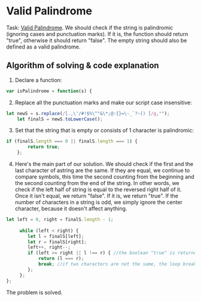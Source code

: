 # Valid Palindrome

Task: [Valid Palindrome](https://leetcode.com/problems/valid-palindrome/).
We should check if the string is palindromic (ignoring cases and punctuation marks). 
If it is, the function should return "true", otherwise it should return "false".
The empty string should also be defined as a valid palindrome.

## Algorithm of solving & code explanation
1. Declare a function: 
```javascript
var isPalindrome = function(s) {
```

2. Replace all the punctuation marks and make our script case insensitive:
```javascript
let newS = s.replace(/[.,\'/#!$%\^"&\*;@:{}=\-_`?~() ]/g,"");
    let finalS = newS.toLowerCase();
```

3. Set that the string that is empty or consists of 1 character is palindromic:
```javascript
if (finalS.length === 0 || finalS.length === 1) {
        return true;
    };
```    
4. Here's the main part of our solution. We should check if the first and the last character of  astring are the same.
If they are equal, we continue to compare symbols, 
this time the second counting from the beginning and the second counting from the end of the string. 
In other words, we check if the left half of string is equal to the reversed right half of it.
Once it isn't equal, we return "false". If it is, we return "true".
If the number of characters in a string is odd, we simply ignore the center character, because it doesn't affect anything.
```javascript
let left = 0, right = finalS.length - 1;
    
     while (left < right) {
        let l = finalS[left];
        let r = finalS[right];
        left++, right--;
        if (left >= right || l !== r) { //the boolean "true" is returned when all the characters are checked
            return (l === r);
            break; //if two characters are not the same, the loop breaks and the boolean "false" is returned.
        };
     };
};
```
The problem is solved.

